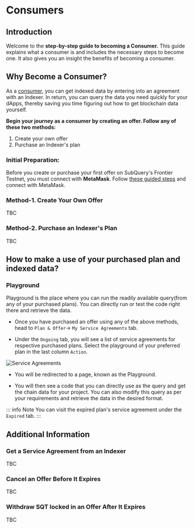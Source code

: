 # Consumers

## Introduction 

Welcome to the **step-by-step guide to becoming a Consumer.** This guide explains what a consumer is and includes the necessary steps to become one. It also gives you an insight the benefits of becoming a consumer. 

## Why Become a Consumer?

As a [consumer](../../consumers.md), you can get indexed data by entering into an agreement with an Indexer. In return, you can query the data you need quickly for your dApps, thereby saving you time figuring out how to get blockchain data yourself. 

**Begin your journey as a consumer by creating an offer. Follow any of these two methods:**

1. Create your own  offer
2. Purchase an Indexer's plan 

### Initial Preparation: 

Before you create or purchase your first offer on SubQuery's Frontier Testnet, you must connect with **MetaMask**. Follow [these guided steps](../metamask/connect-metamask.md) and connect with MetaMask. 

### Method-1. Create Your Own Offer

TBC

### Method-2. Purchase an Indexer's Plan 

TBC

## How to make a use of your purchased plan and indexed data?

### Playground 

Playground is the place where you can run the readily available query(from any of your purchased plans). You can directly run or test the code right there and retrieve the data. 


- Once you have purchased an offer using any of the above methods, head to `Plan & Offer`-> `My Service Agreements` tab.

- Under the `Ongoing` tab, you will see a list of service agreements for respective purchased plans. Select the playground of your preferred plan in the last column `Action`.

![Service Agreements](/assets/img/service_agreement.png)

- You will be redirected to a page, known as the Playground. 

- You will then see a code that you can directly use as the query and get the chain data for your project. You can also modify this query as per your requirements and retrieve the data in the desired format. 

::: info Note
You can visit the expired plan's service agreement under the `Expired` tab. 
:::


## Additional Information


### Get a Service Agreement from an Indexer

TBC

### Cancel an Offer Before It Expires

TBC

### Withdraw SQT locked in an Offer After It Expires

TBC
